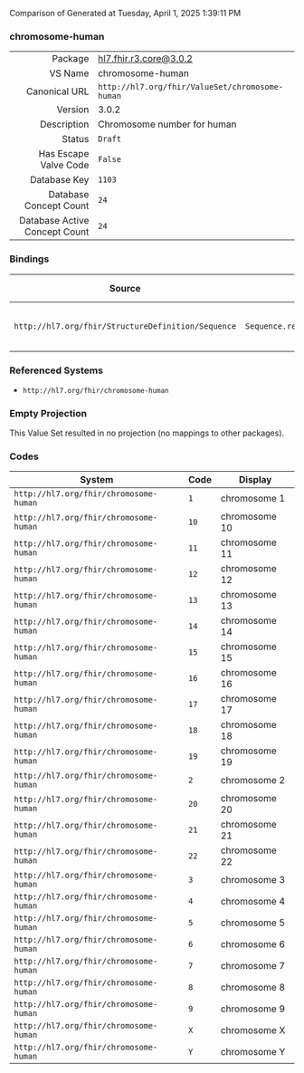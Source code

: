 Comparison of 
Generated at Tuesday, April 1, 2025 1:39:11 PM

### chromosome-human

|      |     |
| ---: | --- |
| Package | hl7.fhir.r3.core@3.0.2 |
| VS Name | chromosome-human |
| Canonical URL | `http://hl7.org/fhir/ValueSet/chromosome-human` |
| Version | 3.0.2 |
| Description | Chromosome number for human |
| Status | `Draft` |
| Has Escape Valve Code | `False` |
| Database Key | `1103` |
| Database Concept Count | `24` |
| Database Active Concept Count | `24` |
### Bindings

| Source | Element | Binding | Strength | Element Short |
| ------ | ------- | ------- | -------- | ------------- |
| `http://hl7.org/fhir/StructureDefinition/Sequence` | `Sequence.referenceSeq.chromosome` | `http://hl7.org/fhir/ValueSet/chromosome-human` | `Example` | Chromosome containing genetic finding |

### Referenced Systems

* `http://hl7.org/fhir/chromosome-human`
### Empty Projection

This Value Set resulted in no projection (no mappings to other packages).

### Codes

| System | Code | Display |
| ------ | ---- | ------- |
| `http://hl7.org/fhir/chromosome-human` | `1` | chromosome 1 |
| `http://hl7.org/fhir/chromosome-human` | `10` | chromosome 10 |
| `http://hl7.org/fhir/chromosome-human` | `11` | chromosome 11 |
| `http://hl7.org/fhir/chromosome-human` | `12` | chromosome 12 |
| `http://hl7.org/fhir/chromosome-human` | `13` | chromosome 13 |
| `http://hl7.org/fhir/chromosome-human` | `14` | chromosome 14 |
| `http://hl7.org/fhir/chromosome-human` | `15` | chromosome 15 |
| `http://hl7.org/fhir/chromosome-human` | `16` | chromosome 16 |
| `http://hl7.org/fhir/chromosome-human` | `17` | chromosome 17 |
| `http://hl7.org/fhir/chromosome-human` | `18` | chromosome 18 |
| `http://hl7.org/fhir/chromosome-human` | `19` | chromosome 19 |
| `http://hl7.org/fhir/chromosome-human` | `2` | chromosome 2 |
| `http://hl7.org/fhir/chromosome-human` | `20` | chromosome 20 |
| `http://hl7.org/fhir/chromosome-human` | `21` | chromosome 21 |
| `http://hl7.org/fhir/chromosome-human` | `22` | chromosome 22 |
| `http://hl7.org/fhir/chromosome-human` | `3` | chromosome 3 |
| `http://hl7.org/fhir/chromosome-human` | `4` | chromosome 4 |
| `http://hl7.org/fhir/chromosome-human` | `5` | chromosome 5 |
| `http://hl7.org/fhir/chromosome-human` | `6` | chromosome 6 |
| `http://hl7.org/fhir/chromosome-human` | `7` | chromosome 7 |
| `http://hl7.org/fhir/chromosome-human` | `8` | chromosome 8 |
| `http://hl7.org/fhir/chromosome-human` | `9` | chromosome 9 |
| `http://hl7.org/fhir/chromosome-human` | `X` | chromosome X |
| `http://hl7.org/fhir/chromosome-human` | `Y` | chromosome Y |
